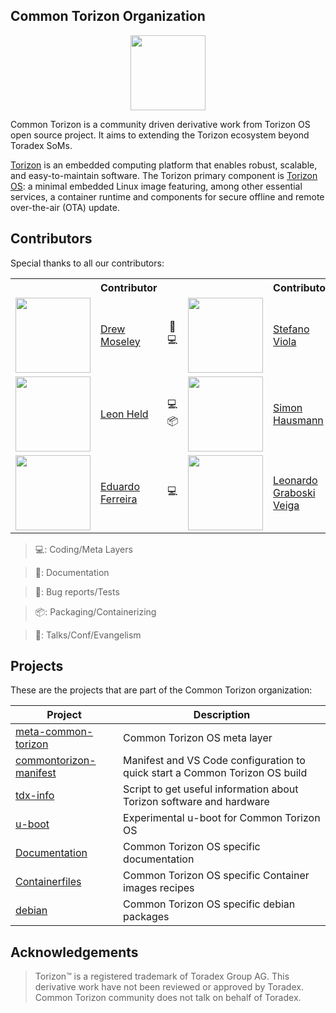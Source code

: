 ## Common Torizon Organization

<p align="center">
<img src="https://github.com/commontorizon/.github/blob/main/profile/commonTorizonCover.png?raw=true" height="120" />
</p>

Common Torizon is a community driven derivative work from Torizon OS open source project. It aims to extending the Torizon ecosystem beyond Toradex SoMs.

[Torizon](https://www.toradex.com/torizon) is an embedded computing platform that enables robust, scalable, and easy-to-maintain software. The Torizon primary component is [Torizon OS](https://www.toradex.com/operating-systems/torizon-core): a minimal embedded Linux image featuring, among other essential services, a container runtime and components for secure offline and remote over-the-air (OTA) update.

## Contributors

Special thanks to all our contributors:

<div align="center">
    <table>
        <tr>
            <th></th>
            <th>Contributor</th>
            <th></th>
            <th></th>
            <th>Contributor</th>
            <th></th>
        </tr>
        <tr>
            <!-- START USER CARD -->
            <td>
                <img src="https://avatars.githubusercontent.com/u/1001846?v=4" height="120" />
            </td>
            <td>
                <a href="https://github.com/drewmoseley">Drew Moseley</a>
            </td>
            <td>
                <p align="center"> 🐛 💻 </p>
            </td>
            <!-- END USER CARD -->
            <!-- START USER CARD -->
            <td>
                <img src="https://avatars.githubusercontent.com/u/94637?v=4" height="120" />
            </td>
            <td>
                <a href="https://github.com/EstebanSannin">Stefano Viola</a>
            </td>
            <td>
                <p align="center"> 💻 📢 </p>
            </td>
             <!-- END USER CARD -->
        </tr>
        <tr>
             <!-- START USER CARD -->
            <td>
                <img src="https://avatars.githubusercontent.com/u/123564142?v=4" height="120" />
            </td>
            <td>
                <a href="https://github.com/leonheldattoradex">Leon Held</a>
            </td>
            <td>
                <p align="center"> 💻 📦 </p>
            </td>
            <!-- END USER CARD -->
            <!-- START USER CARD -->
            <td>
                <img src="https://avatars.githubusercontent.com/u/1486?v=4" height="120" />
            </td>
            <td>
                <a href="https://github.com/tronical">Simon Hausmann</a>
            </td>
            <td>
                <p align="center"> 📦 </p>
            </td>
            <!-- END USER CARD -->
        </tr>
        <tr>
            <!-- START USER CARD -->
            <td>
                <img src="https://avatars.githubusercontent.com/u/7683256?v=4" height="120" />
            </td>
            <td>
                <a href="https://github.com/EdTheBearded">Eduardo Ferreira </a>
            </td>
            <td>
                <p align="center"> 💻 </p>
            </td>
            <!-- END USER CARD -->
            <!-- START USER CARD -->
            <td>
                <img src="https://avatars.githubusercontent.com/u/7726309?v=4" height="120" />
            </td>
            <td>
                <a href="https://github.com/leograba">Leonardo Graboski Veiga </a>
            </td>
            <td>
                <p align="center"> 💻🐛📖  </p>
            </td>
             <!-- END USER CARD -->
        </tr>
    </table>
</div>

> 💻: Coding/Meta Layers

> 📖: Documentation

> 🐛: Bug reports/Tests

> 📦: Packaging/Containerizing

> 📢: Talks/Conf/Evangelism

## Projects

These are the projects that are part of the Common Torizon organization:

| Project                                                                           | Description                                                                  |
| --------------------------------------------------------------------------------- | ---------------------------------------------------------------------------- |
| [meta-common-torizon](https://github.com/commontorizon/meta-common-torizon)       | Common Torizon OS meta layer                                                |
| [commontorizon-manifest](https://github.com/commontorizon/commontorizon-manifest) | Manifest and VS Code configuration to quick start a Common Torizon OS build |
| [tdx-info](https://github.com/commontorizon/tdx-info)                             | Script to get useful information about Torizon software and hardware         |
| [u-boot](https://github.com/commontorizon/u-boot)                                 | Experimental u-boot for Common Torizon OS                                   |
| [Documentation](https://github.com/commontorizon/Documentation)                   | Common Torizon OS specific documentation                                    |
| [Containerfiles](https://github.com/commontorizon/Containerfiles)                 | Common Torizon OS specific Container images recipes                         |
| [debian](https://github.com/commontorizon/debian)                                 | Common Torizon OS specific debian packages                                  |

## Acknowledgements

> Torizon™ is a registered trademark of Toradex Group AG. This derivative work have not been reviewed or approved by Toradex. Common Torizon community does not talk on behalf of Toradex.
